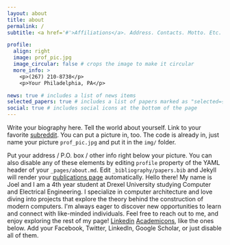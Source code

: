 ```yaml
---
layout: about
title: about
permalink: /
subtitle: <a href='#'>Affiliations</a>. Address. Contacts. Motto. Etc.

profile:
  align: right
  image: prof_pic.jpg
  image_circular: false # crops the image to make it circular
  more_info: >
    <p>(267) 210-8738</p>
    <p>Your Philadelphia, PA</p>

news: true # includes a list of news items
selected_papers: true # includes a list of papers marked as "selected={true}"
social: true # includes social icons at the bottom of the page
---
```


Write your biography here. Tell the world about yourself. Link to your favorite [subreddit](http://reddit.com). You can put a picture in, too. The code is already in, just name your picture `prof_pic.jpg` and put it in the `img/` folder.

Put your address / P.O. box / other info right below your picture. You can also disable any of these elements by editing `profile` property of the YAML header of your `_pages/about.md`. Edit `_bibliography/papers.bib` and Jekyll will render your [publications page](/al-folio/publications/) automatically.
Hello there! My name is Joel and I am a 4th year student at Drexel University studying Computer and Electrical Engineering. I specialize in computer architecture and love diving into projects that explore the theory behind the construction of modern computers. I'm always eager to discover new opportunities to learn and connect with like-minded individuals. Feel free to reach out to me, and enjoy exploring the rest of my page!
 [Linkedin](https://www.linkedin.com/in/joel-abraham-a7281b1ba?utm_source=share&utm_campaign=share_via&utm_content=profile&utm_medium=ios_app)
 [Academicons](https://jpswalsh.github.io/academicons/), like the ones below. Add your Facebook, Twitter, LinkedIn, Google Scholar, or just disable all of them.
